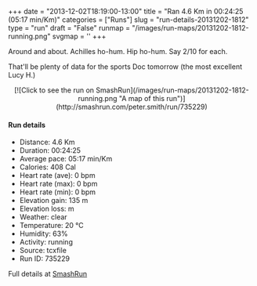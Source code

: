 +++
date = "2013-12-02T18:19:00-13:00"
title = "Ran 4.6 Km in 00:24:25 (05:17 min/Km)"
categories = ["Runs"]
slug = "run-details-20131202-1812"
type = "run"
draft = "False"
runmap = "/images/run-maps/20131202-1812-running.png"
svgmap = '<polyline points="0 64, 6 59, 16 61, 25 47, 44 57, 58 60, 63 63, 65 65, 70 60, 74 52, 84 49, 88 53, 88 55, 84 55, 84 55, 89 53, 95 53, 98 57, 100 61, 99 65, 95 72, 84 80, 81 80, 77 77, 75 75, 62 62, 44 57, 26 46, 25 43, 38 31, 37 25, 33 19">'
+++

Around and about. Achilles ho-hum. Hip ho-hum. Say 2/10 for each. 

That'll be plenty of data for the sports Doc tomorrow (the most excellent Lucy H.)



<!--more-->

<center>
[![Click to see the run on SmashRun](/images/run-maps/20131202-1812-running.png "A map of this run")](http://smashrun.com/peter.smith/run/735229)
</center>

#### Run details

* Distance: 4.6 Km
* Duration: 00:24:25
* Average pace: 05:17 min/Km
* Calories: 408 Cal
* Heart rate (ave): 0 bpm
* Heart rate (max): 0 bpm
* Heart rate (min): 0 bpm
* Elevation gain: 135 m
* Elevation loss:  m
* Weather: clear
* Temperature: 20 &deg;C
* Humidity: 63%
* Activity: running
* Source: tcxfile
* Run ID: 735229

Full details at [SmashRun](http://smashrun.com/peter.smith/run/735229)